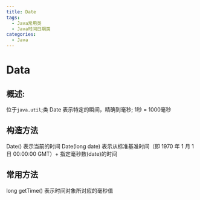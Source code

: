 ```yaml
---
title: Date
tags:
  - Java常用类
  - Java时间日期类
categories:
  - Java
---
```


# Data

## 概述:
位于`java.util`;类 Date 表示特定的瞬间，精确到毫秒; 1秒 = 1000毫秒

## 构造方法
 Date()
  表示当前的时间
 Date(long date)
  表示从标准基准时间（即 1970 年 1 月 1 日 00:00:00 GMT）+ 指定毫秒数(date)的时间

## 常用方法
  long getTime()
    表示时间对象所对应的毫秒值